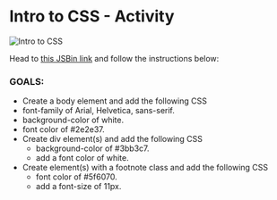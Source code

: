 # Intro to CSS - Activity

![Intro to CSS](../../../.gitbook/assets/image%20%284%29.png)

Head to [this JSBin link](https://jsbin.com/detoxaf/1/edit?html,css,output) and follow the instructions below:

### GOALS:

* Create a body element and add the following CSS
* font-family of Arial, Helvetica, sans-serif.
* background-color of white.
* font color of \#2e2e37.
* Create div element\(s\) and add the following CSS
  * background-color of \#3bb3c7.
  * add a font color of white.
* Create element\(s\) with a footnote class and add the following CSS
  * font color of \#5f6070.
  * add a font-size of 11px.

